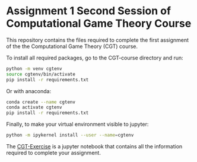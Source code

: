 # Assignment 1 Second Session of Computational Game Theory Course

This repository contains the files required to complete the first assignment of the the Computational Game Theory (CGT) course.

To install all required packages, go to the CGT-course directory and run:

```bash
python -m venv cgtenv
source cgtenv/bin/activate
pip install -r requirements.txt
```

Or with anaconda:

```bash
conda create --name cgtenv
conda activate cgtenv
pip install -r requirements.txt
```

Finally, to make your virtual environment visible to jupyter:

```bash
python -m ipykernel install --user --name=cgtenv
```

The [CGT-Exercise](CGT-Exercise.ipynb) is a jupyter notebook that contains all the information required to complete your assignment.